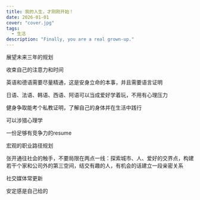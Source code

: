 ```yaml
---
title: 我的人生，才刚刚开始！
date: 2026-01-01
cover: "cover.jpg"
tags: 
  - 生活
description: "Finally, you are a real grown-up."
---
```


展望未来三年的规划

收束自己的注意力和时间

英语和德语需要尽量精通，这是安身立命的本事，并且需要语言证明

日语、法语、韩语、西语、阿语可以当成爱好学着玩，不用有心理压力

健身争取能考个私教证明，了解自己的身体并在生活中践行

可以涉猎心理学

一份足够有竞争力的resume

宏观的职业路径规划

张开通往社会的触手，不要局限在两点一线：探索城市、人、爱好的交界点，构建若干个家和公司外的第三空间，结交有趣的人，有机会的话建立一段亲密关系

社交媒体常更新

安定感是自己给的